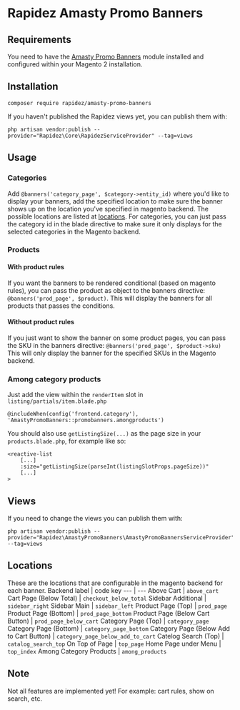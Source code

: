 # Rapidez Amasty Promo Banners

## Requirements

You need to have the [Amasty Promo Banners](https://amasty.com/promo-banners-for-magento-2.html) module installed and configured within your Magento 2 installation.

## Installation

```
composer require rapidez/amasty-promo-banners
```

If you haven't published the Rapidez views yet, you can publish them with:
```
php artisan vendor:publish --provider="Rapidez\Core\RapidezServiceProvider" --tag=views
```

## Usage

### Categories

Add `@banners('category_page', $category->entity_id)` where you'd like to display your banners, add the specified location to make sure the banner shows up on the location you've specified in magento backend. The possible locations are listed at [locations](#Locations). For categories, you can just pass the category id in the blade directive to make sure it only displays for the selected categories in the Magento backend.

### Products

#### With product rules

If you want the banners to be rendered conditional (based on magento rules), you can pass the product as object to the banners directive:
`@banners('prod_page', $product)`.
This will display the banners for all products that passes the conditions.

#### Without product rules

If you just want to show the banner on some product pages, you can pass the SKU in the banners directive:
`@banners('prod_page', $product->sku)`
This will only display the banner for the specified SKUs in the Magento backend.

### Among category products

Just add the view within the `renderItem` slot in `listing/partials/item.blade.php`
```
@includeWhen(config('frontend.category'), 'AmastyPromoBanners::promobanners.amongproducts')
```

You should also use `getListingSize(...)` as the page size in your `products.blade.php`, for example like so:

```blade
<reactive-list
    [...]
    :size="getListingSize(parseInt(listingSlotProps.pageSize))"
    [...]
>
```

## Views

If you need to change the views you can publish them with:
```
php artisan vendor:publish --provider="Rapidez\AmastyPromoBanners\AmastyPromoBannersServiceProvider" --tag=views
```

## Locations

These are the locations that are configurable in the magento backend for each banner.
Backend label | code key
--- | ---
Above Cart | `above_cart`
Cart Page (Below Total) | `checkout_below_total`
Sidebar Additional | `sidebar_right`
Sidebar Main | `sidebar_left`
Product Page (Top) | `prod_page`
Product Page (Bottom) | `prod_page_bottom`
Product Page (Below Cart Button) | `prod_page_below_cart`
Category Page (Top) | `category_page`
Category Page (Bottom) | `category_page_bottom`
Category Page (Below Add to Cart Button) | `category_page_below_add_to_cart`
Catelog Search (Top) | `catalog_search_top`
On Top of Page | `top_page`
Home Page under Menu | `top_index`
Among Category Products | `among_products`

## Note

Not all features are implemented yet! For example: cart rules, show on search, etc.

